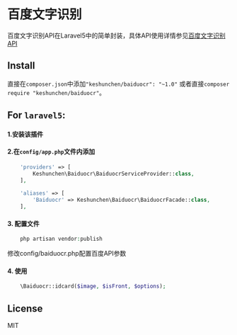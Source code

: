 # 百度文字识别
百度文字识别API在Laravel5中的简单封装，具体API使用详情参见[百度文字识别API](http://ai.baidu.com/tech/ocr)

## Install
直接在`composer.json`中添加`"keshunchen/baiduocr": "~1.0"`
或者直接`composer require "keshunchen/baiduocr"`。

## For `laravel5`:
#### 1.安装该插件

#### 2.在`config/app.php`文件内添加

```php
    'providers' => [
        Keshunchen\Baiduocr\BaiduocrServiceProvider::class,
    ],
    
    'aliases' => [
        'Baiduocr' => Keshunchen\Baiduocr\BaiduocrFacade::class,
    ],
```

#### 3. 配置文件

```php
    php artisan vendor:publish
```
修改config/baiduocr.php配置百度API参数


#### 4. 使用

```php
    \Baiduocr::idcard($image, $isFront, $options);
```


## License
MIT

